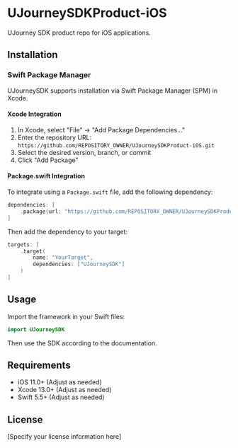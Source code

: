 # UJourneySDKProduct-iOS

UJourney SDK product repo for iOS applications.

## Installation

### Swift Package Manager

UJourneySDK supports installation via Swift Package Manager (SPM) in Xcode.

#### Xcode Integration
1. In Xcode, select "File" → "Add Package Dependencies..."
2. Enter the repository URL: `https://github.com/REPOSITORY_OWNER/UJourneySDKProduct-iOS.git`
3. Select the desired version, branch, or commit
4. Click "Add Package"

#### Package.swift Integration
To integrate using a `Package.swift` file, add the following dependency:

```swift
dependencies: [
    .package(url: "https://github.com/REPOSITORY_OWNER/UJourneySDKProduct-iOS.git", from: "1.0.0")
]
```

Then add the dependency to your target:

```swift
targets: [
    .target(
        name: "YourTarget",
        dependencies: ["UJourneySDK"]
    )
]
```

## Usage

Import the framework in your Swift files:

```swift
import UJourneySDK
```

Then use the SDK according to the documentation.

## Requirements

- iOS 11.0+ (Adjust as needed)
- Xcode 13.0+ (Adjust as needed)
- Swift 5.5+ (Adjust as needed)

## License

[Specify your license information here]
